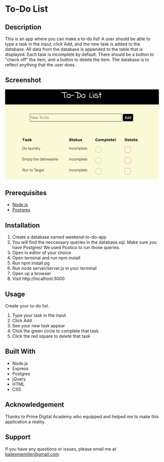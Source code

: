 # To-Do List

## Description

This is an app where you can make a to-do list!  A user should be able to type a task in the input, click Add, and the new task is added to the database.  All data from the database is appended to the table that is displayed.  Each task is incomplete by default.  There should be a button to "check off" the item, and a button to delete the item.  The database is to reflect anything that the user does.

## Screenshot

![alt text](to-do.png "To-Do List Screenshot")

## Prerequisites

* [Node.js](https://nodejs.org/en/)
* [Postgres](https://www.postgresql.org/)


## Installation

1. Create a database named weekend-to-do-app
1. You will find the neccessary queries in the database.sql.  Make sure you have Postgres!  We used Postico to run those queries. 
1. Open in editor of your choice
1. Open terminal and run npm install 
1. Run npm install pg
1. Run node server/server.js in your terminal
1. Open up a browser
1. Visit http://localhost:5000

## Usage

Create your to-do list.

1. Type your task in the input
1. Click Add
1. See your new task appear
1. Click the green circle to complete that task
1. Click the red square to delete that task

## Built With

* Node.js
* Express
* Postgres
* jQuery
* HTML
* CSS

## Acknowledgement

Thanks to Prime Digital Academy who equipped and helped me to make this application a reality.

## Support

If you have any questions or issues, please email me at baileyniemiller@gmail.com


